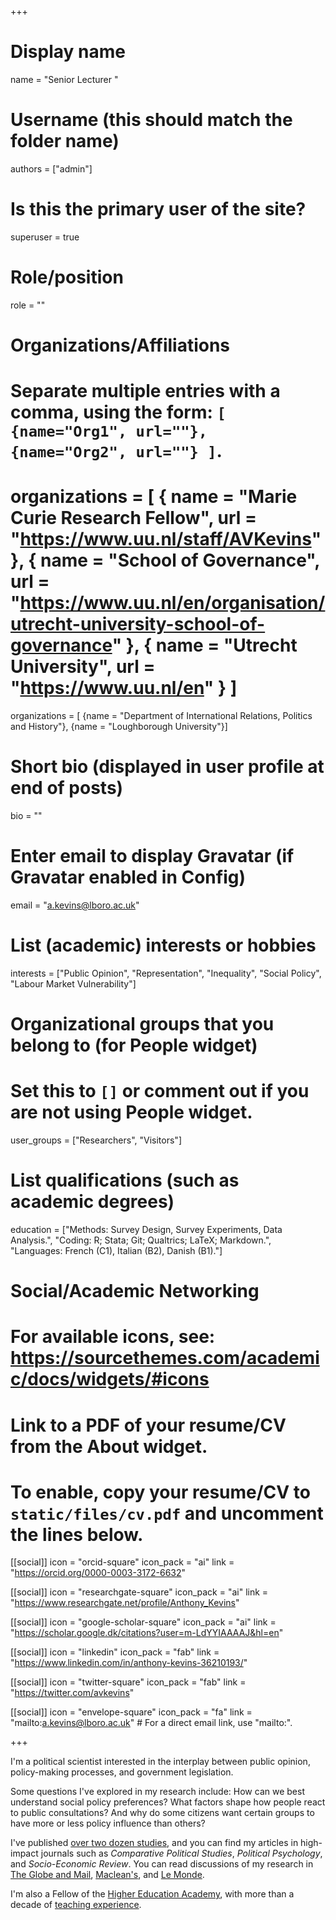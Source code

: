 +++
# Display name
name = "Senior Lecturer "

# Username (this should match the folder name)
authors = ["admin"]

# Is this the primary user of the site?
superuser = true

# Role/position
role = ""

# Organizations/Affiliations
#   Separate multiple entries with a comma, using the form: `[ {name="Org1", url=""}, {name="Org2", url=""} ]`.
# organizations = [ { name = "Marie Curie Research Fellow", url = "https://www.uu.nl/staff/AVKevins" },  { name = "School of Governance", url = "https://www.uu.nl/en/organisation/utrecht-university-school-of-governance" }, { name = "Utrecht University", url = "https://www.uu.nl/en" } ]
organizations = [ {name = "Department of International Relations, Politics and History"}, {name = "Loughborough University"}]

# Short bio (displayed in user profile at end of posts)
bio = ""

# Enter email to display Gravatar (if Gravatar enabled in Config)
email = "a.kevins@lboro.ac.uk"

# List (academic) interests or hobbies
interests = ["Public Opinion", "Representation", "Inequality", "Social Policy", "Labour Market Vulnerability"]

# Organizational groups that you belong to (for People widget)
#   Set this to `[]` or comment out if you are not using People widget.
user_groups = ["Researchers", "Visitors"]

# List qualifications (such as academic degrees)
 education = ["Methods: Survey Design, Survey Experiments, Data Analysis.", "Coding: R; Stata; Git; Qualtrics; LaTeX; Markdown.", "Languages: French (C1), Italian (B2), Danish (B1)."]


# Social/Academic Networking
# For available icons, see: https://sourcethemes.com/academic/docs/widgets/#icons

# Link to a PDF of your resume/CV from the About widget.
# To enable, copy your resume/CV to `static/files/cv.pdf` and uncomment the lines below.

[[social]]
icon = "orcid-square"
  icon_pack = "ai"
  link = "https://orcid.org/0000-0003-3172-6632"
  
  [[social]]
  icon = "researchgate-square"
  icon_pack = "ai"
  link = "https://www.researchgate.net/profile/Anthony_Kevins"
    
  [[social]]
  icon = "google-scholar-square"
  icon_pack = "ai"
  link = "https://scholar.google.dk/citations?user=m-LdYYIAAAAJ&hl=en"

[[social]]
 icon = "linkedin"
 icon_pack = "fab"
 link = "https://www.linkedin.com/in/anthony-kevins-36210193/"
 
  [[social]]
  icon = "twitter-square"
  icon_pack = "fab"
  link = "https://twitter.com/avkevins"

[[social]]
  icon = "envelope-square"
  icon_pack = "fa"
  link = "mailto:a.kevins@lboro.ac.uk"  # For a direct email link, use "mailto:".

+++

I'm a political scientist interested in the interplay between public opinion, policy-making processes, and government legislation. 

Some questions I've explored in my research include: How can we best understand social policy preferences? What factors shape how people react to public consultations? And why do some citizens want certain groups to have more or less policy influence than others?

I've published [over two dozen studies](https://anthonykevins.github.io/publications/), and you can find my articles in high-impact journals such as _Comparative Political Studies_, _Political Psychology_, and _Socio-Economic Review_. You can read discussions of my research in [The Globe and Mail](https://www.theglobeandmail.com/opinion/big-tent-politics-is-now-all-but-dead/article24944734/), [Maclean's](https://www.macleans.ca/politics/this-is-whats-wrong-with-canadas-right/), and [Le Monde](https://www.lemonde.fr/idees/article/2019/03/22/nous-demandons-des-programmes-sociaux-moins-genereux-lorsque-nos-revenus-diminuent_5439877_3232.html).

I'm also a Fellow of the [Higher Education Academy](https://www.advance-he.ac.uk), with more than a decade of [teaching experience](https://anthonykevins.github.io/files/Teaching_Portfolio.pdf). 